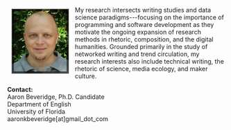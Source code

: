<p><img src="./images/headshot1_tiny.jpg" align="left" style="display:inline;margin:6px 14px 0px 10px;"/>My research intersects writing studies and data science paradigms---focusing on the importance of programming and software development as they motivate the ongoing expansion of research methods in rhetoric, composition, and the digital humanities. Grounded primarily in the study of networked writing and trend circulation, my research interests also include technical writing, the rhetoric of science, media ecology, and maker culture.</p>



**Contact:**  
Aaron Beveridge, Ph.D. Candidate  
Department of English  
University of Florida  
aaronkbeveridge[at]gmail_dot_com

